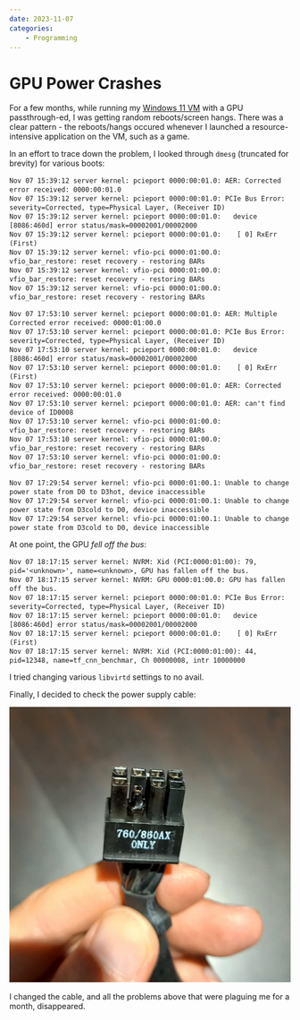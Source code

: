 ```yaml
---
date: 2023-11-07
categories:
    - Programming
---
```


# GPU Power Crashes

For a few months, while running my [Windows 11 VM] with a GPU passthrough-ed, I was getting random reboots/screen hangs. There was a clear pattern - the reboots/hangs occured whenever I launched a resource-intensive application on the VM, such as a game.

In an effort to trace down the problem, I looked through `dmesg` (truncated for brevity) for various boots:

<!-- more -->

``` { .dmesg .blah }
Nov 07 15:39:12 server kernel: pcieport 0000:00:01.0: AER: Corrected error received: 0000:00:01.0
Nov 07 15:39:12 server kernel: pcieport 0000:00:01.0: PCIe Bus Error: severity=Corrected, type=Physical Layer, (Receiver ID)
Nov 07 15:39:12 server kernel: pcieport 0000:00:01.0:   device [8086:460d] error status/mask=00002001/00002000
Nov 07 15:39:12 server kernel: pcieport 0000:00:01.0:    [ 0] RxErr                  (First)
Nov 07 15:39:12 server kernel: vfio-pci 0000:01:00.0: vfio_bar_restore: reset recovery - restoring BARs
Nov 07 15:39:12 server kernel: vfio-pci 0000:01:00.0: vfio_bar_restore: reset recovery - restoring BARs
Nov 07 15:39:12 server kernel: vfio-pci 0000:01:00.0: vfio_bar_restore: reset recovery - restoring BARs
```

```
Nov 07 17:53:10 server kernel: pcieport 0000:00:01.0: AER: Multiple Corrected error received: 0000:01:00.0
Nov 07 17:53:10 server kernel: pcieport 0000:00:01.0: PCIe Bus Error: severity=Corrected, type=Physical Layer, (Receiver ID)
Nov 07 17:53:10 server kernel: pcieport 0000:00:01.0:   device [8086:460d] error status/mask=00002001/00002000
Nov 07 17:53:10 server kernel: pcieport 0000:00:01.0:    [ 0] RxErr                  (First)
Nov 07 17:53:10 server kernel: pcieport 0000:00:01.0: AER: Corrected error received: 0000:00:01.0
Nov 07 17:53:10 server kernel: pcieport 0000:00:01.0: AER: can't find device of ID0008
Nov 07 17:53:10 server kernel: vfio-pci 0000:01:00.0: vfio_bar_restore: reset recovery - restoring BARs
Nov 07 17:53:10 server kernel: vfio-pci 0000:01:00.0: vfio_bar_restore: reset recovery - restoring BARs
Nov 07 17:53:10 server kernel: vfio-pci 0000:01:00.0: vfio_bar_restore: reset recovery - restoring BARs
```

```
Nov 07 17:29:54 server kernel: vfio-pci 0000:01:00.1: Unable to change power state from D0 to D3hot, device inaccessible
Nov 07 17:29:54 server kernel: vfio-pci 0000:01:00.1: Unable to change power state from D3cold to D0, device inaccessible
Nov 07 17:29:54 server kernel: vfio-pci 0000:01:00.1: Unable to change power state from D3cold to D0, device inaccessible
```

At one point, the GPU _fell off the bus_:

```
Nov 07 18:17:15 server kernel: NVRM: Xid (PCI:0000:01:00): 79, pid='<unknown>', name=<unknown>, GPU has fallen off the bus.
Nov 07 18:17:15 server kernel: NVRM: GPU 0000:01:00.0: GPU has fallen off the bus.
Nov 07 18:17:15 server kernel: pcieport 0000:00:01.0: PCIe Bus Error: severity=Corrected, type=Physical Layer, (Receiver ID)
Nov 07 18:17:15 server kernel: pcieport 0000:00:01.0:   device [8086:460d] error status/mask=00002001/00002000
Nov 07 18:17:15 server kernel: pcieport 0000:00:01.0:    [ 0] RxErr                  (First)
Nov 07 18:17:15 server kernel: NVRM: Xid (PCI:0000:01:00): 44, pid=12348, name=tf_cnn_benchmar, Ch 00000008, intr 10000000
```

I tried changing various `libvirtd` settings to no avail.

Finally, I decided to check the power supply cable:

![](../../static/images/2023-11-07/cable.jpg)

I changed the cable, and all the problems above that were plaguing me for a month, disappeared.

[Windows 11 VM]: 2022-07-10-win11-vm-gpu-passthrough.md
